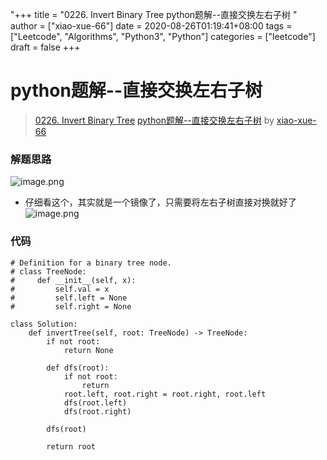 "+++
title = "0226. Invert Binary Tree python题解--直接交换左右子树 "
author = ["xiao-xue-66"]
date = 2020-08-26T01:19:41+08:00
tags = ["Leetcode", "Algorithms", "Python3", "Python"]
categories = ["leetcode"]
draft = false
+++

# python题解--直接交换左右子树

> [0226. Invert Binary Tree](https://leetcode-cn.com/problems/invert-binary-tree/)
> [python题解--直接交换左右子树](https://leetcode-cn.com/problems/invert-binary-tree/solution/pythonti-jie-zhi-jie-jiao-huan-zuo-you-zi-shu-by-x/) by [xiao-xue-66](https://leetcode-cn.com/u/xiao-xue-66/)

### 解题思路
![image.png](https://pic.leetcode-cn.com/1598404715-EVyvWg-image.png)
- 仔细看这个，其实就是一个镜像了，只需要将左右子树直接对换就好了
![image.png](https://pic.leetcode-cn.com/1598404731-geTfox-image.png)

### 代码

```python3
# Definition for a binary tree node.
# class TreeNode:
#     def __init__(self, x):
#         self.val = x
#         self.left = None
#         self.right = None

class Solution:
    def invertTree(self, root: TreeNode) -> TreeNode:
        if not root:
            return None

        def dfs(root):
            if not root:
                return
            root.left, root.right = root.right, root.left
            dfs(root.left)
            dfs(root.right)

        dfs(root) 

        return root
```
